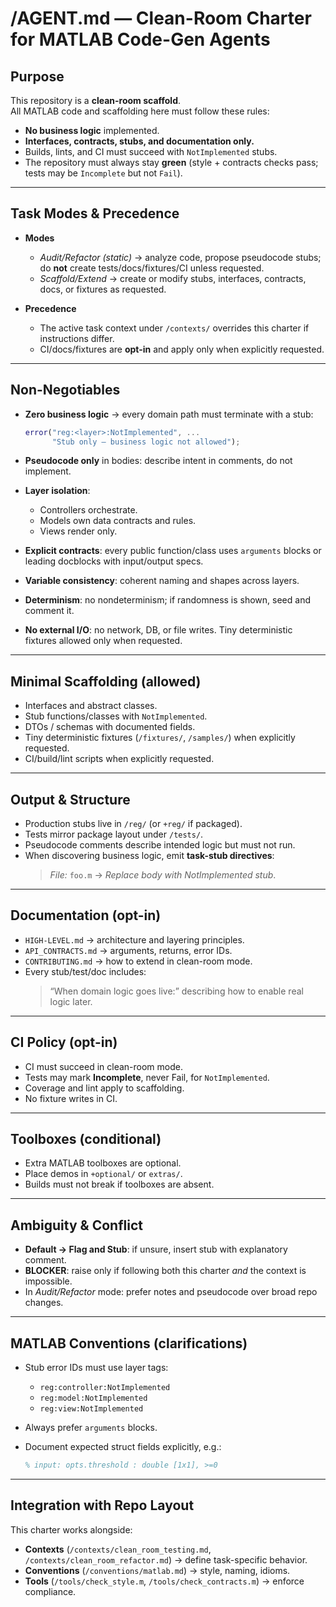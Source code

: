 # /AGENT.md — Clean-Room Charter for MATLAB Code-Gen Agents

## Purpose
This repository is a **clean-room scaffold**.  
All MATLAB code and scaffolding here must follow these rules:

- **No business logic** implemented.  
- **Interfaces, contracts, stubs, and documentation only.**  
- Builds, lints, and CI must succeed with `NotImplemented` stubs.  
- The repository must always stay **green** (style + contracts checks pass; tests may be `Incomplete` but not `Fail`).  

---

## Task Modes & Precedence
- **Modes**
  - *Audit/Refactor (static)* → analyze code, propose pseudocode stubs; do **not** create tests/docs/fixtures/CI unless requested.  
  - *Scaffold/Extend* → create or modify stubs, interfaces, contracts, docs, or fixtures as requested.  

- **Precedence**
  - The active task context under `/contexts/` overrides this charter if instructions differ.  
  - CI/docs/fixtures are **opt-in** and apply only when explicitly requested.  

---

## Non-Negotiables
- **Zero business logic** → every domain path must terminate with a stub:

  ```matlab
  error("reg:<layer>:NotImplemented", ...
        "Stub only – business logic not allowed");
  ```

- **Pseudocode only** in bodies: describe intent in comments, do not implement.  
- **Layer isolation**:  
  - Controllers orchestrate.  
  - Models own data contracts and rules.  
  - Views render only.  
- **Explicit contracts**: every public function/class uses `arguments` blocks or leading docblocks with input/output specs.  
- **Variable consistency**: coherent naming and shapes across layers.  
- **Determinism**: no nondeterminism; if randomness is shown, seed and comment it.  
- **No external I/O**: no network, DB, or file writes. Tiny deterministic fixtures allowed only when requested.  

---

## Minimal Scaffolding (allowed)
- Interfaces and abstract classes.  
- Stub functions/classes with `NotImplemented`.  
- DTOs / schemas with documented fields.  
- Tiny deterministic fixtures (`/fixtures/`, `/samples/`) when explicitly requested.  
- CI/build/lint scripts when explicitly requested.  

---

## Output & Structure
- Production stubs live in `/reg/` (or `+reg/` if packaged).  
- Tests mirror package layout under `/tests/`.  
- Pseudocode comments describe intended logic but must not run.  
- When discovering business logic, emit **task-stub directives**:  
  > *File:* `foo.m` → *Replace body with NotImplemented stub*.  

---

## Documentation (opt-in)
- `HIGH-LEVEL.md` → architecture and layering principles.  
- `API_CONTRACTS.md` → arguments, returns, error IDs.  
- `CONTRIBUTING.md` → how to extend in clean-room mode.  
- Every stub/test/doc includes:  
  > “When domain logic goes live:” describing how to enable real logic later.  

---

## CI Policy (opt-in)
- CI must succeed in clean-room mode.  
- Tests may mark **Incomplete**, never Fail, for `NotImplemented`.  
- Coverage and lint apply to scaffolding.  
- No fixture writes in CI.  

---

## Toolboxes (conditional)
- Extra MATLAB toolboxes are optional.  
- Place demos in `+optional/` or `extras/`.  
- Builds must not break if toolboxes are absent.  

---

## Ambiguity & Conflict
- **Default → Flag and Stub**: if unsure, insert stub with explanatory comment.  
- **BLOCKER**: raise only if following both this charter *and* the context is impossible.  
- In *Audit/Refactor* mode: prefer notes and pseudocode over broad repo changes.  

---

## MATLAB Conventions (clarifications)
- Stub error IDs must use layer tags:  
  - `reg:controller:NotImplemented`  
  - `reg:model:NotImplemented`  
  - `reg:view:NotImplemented`  
- Always prefer `arguments` blocks.  
- Document expected struct fields explicitly, e.g.:

  ```matlab
  % input: opts.threshold : double [1x1], >=0
  ```

---

## Integration with Repo Layout
This charter works alongside:  
- **Contexts** (`/contexts/clean_room_testing.md`, `/contexts/clean_room_refactor.md`) → define task-specific behavior.  
- **Conventions** (`/conventions/matlab.md`) → style, naming, idioms.  
- **Tools** (`/tools/check_style.m`, `/tools/check_contracts.m`) → enforce compliance.  
